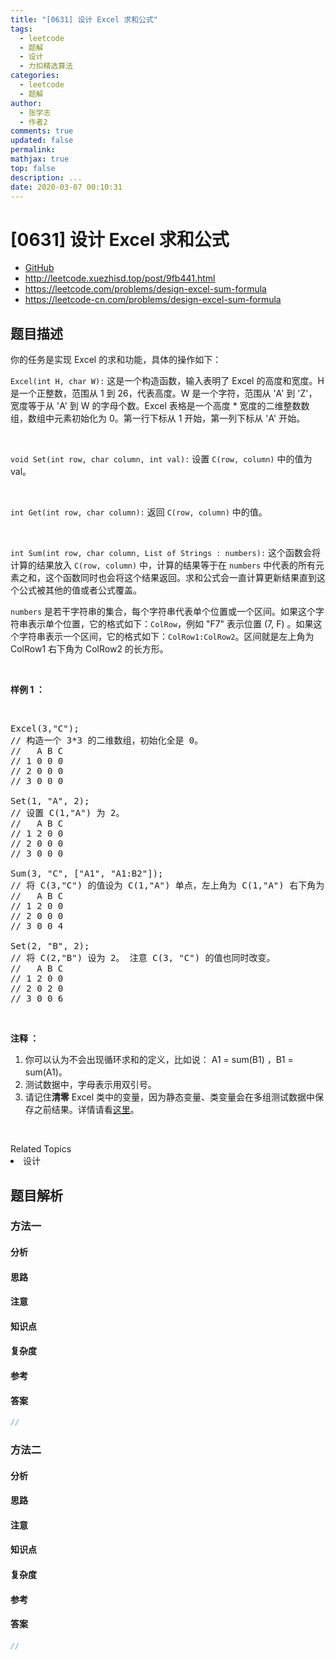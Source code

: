 ```yaml
---
title: "[0631] 设计 Excel 求和公式"
tags:
  - leetcode
  - 题解
  - 设计
  - 力扣精选算法
categories:
  - leetcode
  - 题解
author:
  - 张学志
  - 作者2
comments: true
updated: false
permalink:
mathjax: true
top: false
description: ...
date: 2020-03-07 00:10:31
---
```



# [0631] 设计 Excel 求和公式
* [GitHub](https://github.com/algoboy101/LeetCodeCrowdsource/tree/master/_posts/QA/%5B0631%5D%20%E8%AE%BE%E8%AE%A1%20Excel%20%E6%B1%82%E5%92%8C%E5%85%AC%E5%BC%8F.md)
* http://leetcode.xuezhisd.top/post/9fb441.html
* https://leetcode.com/problems/design-excel-sum-formula
* https://leetcode-cn.com/problems/design-excel-sum-formula


## 题目描述

<p>你的任务是实现 Excel 的求和功能，具体的操作如下：</p>

<p><code>Excel(int H, char W):</code>&nbsp;这是一个构造函数，输入表明了 Excel 的高度和宽度。H 是一个正整数，范围从 1 到 26，代表高度。W 是一个字符，范围从 &#39;A&#39; 到 &#39;Z&#39;，宽度等于从 &#39;A&#39; 到 W 的字母个数。Excel 表格是一个高度 * 宽度的二维整数数组，数组中元素初始化为 0。第一行下标从 1 开始，第一列下标从 &#39;A&#39; 开始。</p>

<p>&nbsp;</p>

<p><code>void Set(int row, char column, int val):</code>&nbsp;设置&nbsp;<code>C(row, column)</code> 中的值为 val。</p>

<p>&nbsp;</p>

<p><code>int Get(int row, char column):</code> 返回&nbsp;<code>C(row, column)</code>&nbsp;中的值。</p>

<p>&nbsp;</p>

<p><code>int Sum(int row, char column, List of Strings : numbers):</code> 这个函数会将计算的结果放入 <code>C(row, column)</code>&nbsp;中，计算的结果等于在 <code>numbers</code> 中代表的所有元素之和，这个函数同时也会将这个结果返回。求和公式会一直计算更新结果直到这个公式被其他的值或者公式覆盖。</p>

<p><code>numbers</code>&nbsp;是若干字符串的集合，每个字符串代表单个位置或一个区间。如果这个字符串表示单个位置，它的格式如下：<code>ColRow</code>，例如 &quot;F7&quot; 表示位置&nbsp;(7, F) 。如果这个字符串表示一个区间，它的格式如下：<code>ColRow1:ColRow2</code>。区间就是左上角为 ColRow1 右下角为 ColRow2 的长方形。</p>

<p>&nbsp;</p>

<p><strong>样例 1 ：</strong></p>

<p>&nbsp;</p>

<pre>Excel(3,&quot;C&quot;); 
// 构造一个 3*3 的二维数组，初始化全是 0。
//   A B C
// 1 0 0 0
// 2 0 0 0
// 3 0 0 0

Set(1, &quot;A&quot;, 2);
// 设置 C(1,&quot;A&quot;) 为 2。
//   A B C
// 1 2 0 0
// 2 0 0 0
// 3 0 0 0

Sum(3, &quot;C&quot;, [&quot;A1&quot;, &quot;A1:B2&quot;]);
// 将 C(3,&quot;C&quot;) 的值设为 C(1,&quot;A&quot;) 单点，左上角为 C(1,&quot;A&quot;) 右下角为 C(2,&quot;B&quot;) 的长方形，所有元素之和。返回值 4。 
//   A B C
// 1 2 0 0
// 2 0 0 0
// 3 0 0 4

Set(2, &quot;B&quot;, 2);
// 将 C(2,&quot;B&quot;) 设为 2。 注意 C(3, &quot;C&quot;) 的值也同时改变。
//   A B C
// 1 2 0 0
// 2 0 2 0
// 3 0 0 6
</pre>

<p>&nbsp;</p>

<p><strong>注释 ：</strong></p>

<ol>
	<li>你可以认为不会出现循环求和的定义，比如说：&nbsp;A1 = sum(B1) ，B1 = sum(A1)。</li>
	<li>测试数据中，字母表示用双引号。</li>
	<li>请记住<strong>清零</strong>&nbsp;Excel 类中的变量，因为静态变量、类变量会在多组测试数据中保存之前结果。详情请看<a href="http://leetcode.com/faq/#different-output" target="_blank">这里</a>。</li>
</ol>

<p>&nbsp;</p>
<div><div>Related Topics</div><div><li>设计</li></div></div>


## 题目解析


### 方法一

#### 分析

#### 思路

#### 注意

#### 知识点

#### 复杂度

#### 参考

#### 答案

```cpp
//
```


### 方法二

#### 分析

#### 思路

#### 注意

#### 知识点

#### 复杂度

#### 参考

#### 答案

```cpp
//
```


